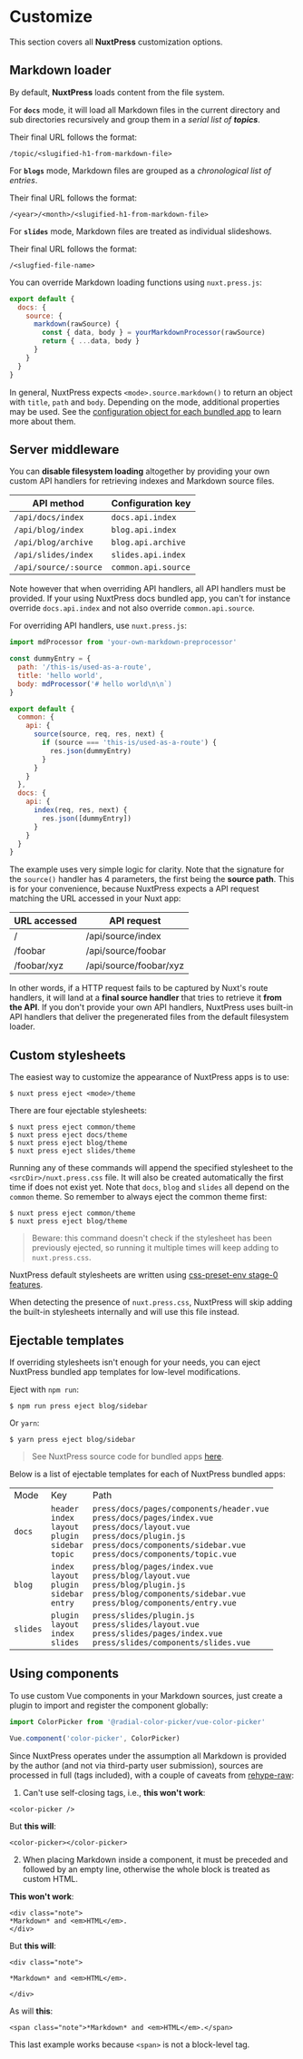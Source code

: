 # Customize

This section covers all **NuxtPress** customization options.

## Markdown loader

By default, **NuxtPress** loads content from the file system.

For **`docs`** mode, it will load all Markdown files in the current directory
and sub directories recursively and group them in a _serial list of **topics**_.

Their final URL follows the format:

```
/topic/<slugified-h1-from-markdown-file>
```

For **`blogs`** mode, Markdown files are grouped as a *_chronological list of
entries_*.

Their final URL follows the format:

```
/<year>/<month>/<slugified-h1-from-markdown-file>
```

For **`slides`** mode, Markdown files are treated as individual slideshows.

Their final URL follows the format:

```
/<slugfied-file-name>
```

You can override Markdown loading functions using `nuxt.press.js`:

```js
export default {
  docs: {
    source: {
      markdown(rawSource) {
        const { data, body } = yourMarkdownProcessor(rawSource)
        return { ...data, body }
      }
    }
  }
}
```

In general, NuxtPress expects `<mode>.source.markdown()` to return an object 
with `title`, `path` and `body`. Depending on the mode, additional properties 
may be used. See the [configuration object for each bundled app][source-code] 
to learn more about them.

## Server middleware

You can **disable filesystem loading** altogether by providing your own custom 
API handlers for retrieving indexes and Markdown source files.

| API method                          | Configuration key                     |
| ----------------------------------- | ------------------------------------- |
| `/api/docs/index`                   | `docs.api.index`                      |
| `/api/blog/index`                   | `blog.api.index`                      |
| `/api/blog/archive`                 | `blog.api.archive`                    |
| `/api/slides/index`                 | `slides.api.index`                    |
| `/api/source/:source`               | `common.api.source`                   |

Note however that when overriding API handlers, all API handlers must be 
provided. If your using NuxtPress docs bundled app, you can't for instance 
override `docs.api.index` and not also override `common.api.source`.

For overriding API handlers, use `nuxt.press.js`:

```js
import mdProcessor from 'your-own-markdown-preprocessor'

const dummyEntry = {
  path: '/this-is/used-as-a-route',
  title: 'hello world',
  body: mdProcessor('# hello world\n\n`)
}

export default {
  common: {
    api: {
      source(source, req, res, next) {
        if (source === 'this-is/used-as-a-route') {
          res.json(dummyEntry)
        }
      }
    }
  },
  docs: {
    api: {
      index(req, res, next) {
        res.json([dummyEntry])
      }
    }
  }
}
```

The example uses very simple logic for clarity. Note that the signature for
the `source()` handler has 4 parameters, the first being the **source path**. 
This is for your convenience, because NuxtPress expects a API request matching 
the URL accessed in your Nuxt app:

URL accessed    | API request
--------------- | --------------------
/               | /api/source/index
/foobar         | /api/source/foobar
/foobar/xyz     | /api/source/foobar/xyz

In other words, if a HTTP request fails to be captured by Nuxt's route handlers,
it will land at a **final source handler** that tries to retrieve it **from the 
API**. If you don't provide your own API handlers, NuxtPress uses built-in API
handlers that deliver the pregenerated files from the default filesystem loader.

## Custom stylesheets

The easiest way to customize the appearance of NuxtPress apps is to use:

```
$ nuxt press eject <mode>/theme
```

There are four ejectable stylesheets:

```
$ nuxt press eject common/theme
$ nuxt press eject docs/theme
$ nuxt press eject blog/theme
$ nuxt press eject slides/theme
```

Running any of these commands will append the specified stylesheet to the 
`<srcDir>/nuxt.press.css` file. It will also be created automatically the first
time if does not exist yet. Note that `docs`, `blog` and `slides` all depend
on the `common` theme. So remember to always eject the common theme first:


```
$ nuxt press eject common/theme
$ nuxt press eject blog/theme
```

> Beware: this command doesn't check if the stylesheet has been previously 
> ejected, so running it multiple times will keep adding to `nuxt.press.css`.

NuxtPress default stylesheets are written using [css-preset-env stage-0 features][stage-0].

[stage-0]: https://preset-env.cssdb.org/

When detecting the presence of `nuxt.press.css`, NuxtPress will skip adding
the built-in stylesheets internally and will use this file instead.

## Ejectable templates

If overriding stylesheets isn't enough for your needs, you can eject NuxtPress 
bundled app templates for low-level modifications.

Eject with `npm run`:

```shell
$ npm run press eject blog/sidebar
```

Or `yarn`:


```shell
$ yarn press eject blog/sidebar
```

> See NuxtPress source code for bundled apps [here][source-code].

[source-code]: https://github.com/nuxt/press/tree/master/src/blueprints

Below is a list of ejectable templates for each of NuxtPress bundled apps:

<table>
<tr>
<td>Mode</td>
<td>Key</td>
<td>Path</td>
</tr>
<tr>
<td><code>docs</code></td>
<td>
<code>header</code><br>
<code>index</code><br>
<code>layout</code><br>
<code>plugin</code><br>
<code>sidebar</code><br>
<code>topic</code>
</td>
<td>
<code>press/docs/pages/components/header.vue</code><br>
<code>press/docs/pages/index.vue</code><br>
<code>press/docs/layout.vue</code><br>
<code>press/docs/plugin.js</code><br>
<code>press/docs/components/sidebar.vue</code><br>
<code>press/docs/components/topic.vue
</td>
</tr>
<tr>
<td><code>blog</code></td>
<td>
<code>index</code><br>
<code>layout</code><br>
<code>plugin</code><br>
<code>sidebar</code><br>
<code>entry</code>
</td>
<td>
<code>press/blog/pages/index.vue</code><br>
<code>press/blog/layout.vue</code><br>
<code>press/blog/plugin.js</code><br>
<code>press/blog/components/sidebar.vue</code><br>
<code>press/blog/components/entry.vue
</td>
</tr>
<tr>
<td><code>slides</code></td>
<td>
<code>plugin</code><br>
<code>layout</code><br>
<code>index</code><br>
<code>slides</code>
</td>
<td>
<code>press/slides/plugin.js</code><br>
<code>press/slides/layout.vue</code><br>
<code>press/slides/pages/index.vue</code><br>
<code>press/slides/components/slides.vue
</td>
</tr>
</table>


## Using components

To use custom Vue components in your Markdown sources, just create a plugin to 
import and register the component globally:

```js
import ColorPicker from '@radial-color-picker/vue-color-picker'

Vue.component('color-picker', ColorPicker)
```

Since NuxtPress operates under the assumption all Markdown is provided by the
author (and not via third-party user submission), sources are processed in full
(tags included), with a couple of caveats from [rehype-raw][rehype-raw]:

1. Can't use self-closing tags, i.e., **this won't work**:

```markup
<color-picker />
```

But **this will**:

```markup
<color-picker></color-picker>
```

2. When placing Markdown inside a component, it must be preceded and followed
by an empty line, otherwise the whole block is treated as custom HTML.

**This won't work**:

```markup
<div class="note">
*Markdown* and <em>HTML</em>.
</div>
```

But **this will**:

```markup
<div class="note">

*Markdown* and <em>HTML</em>.

</div>
```

As will **this**:

```markup
<span class="note">*Markdown* and <em>HTML</em>.</span>
```

This last example works because `<span>` is not a block-level tag.

[rehype-raw]: https://github.com/rehypejs/rehype-raw
